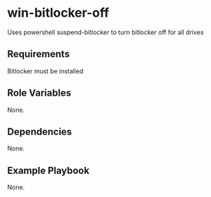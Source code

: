 win-bitlocker-off
=========

Uses powershell suspend-bitlocker to turn bitlocker off for all drives

Requirements
------------

Bitlocker must be installed

Role Variables
--------------

None.

Dependencies
------------

None.

Example Playbook
----------------

None.

